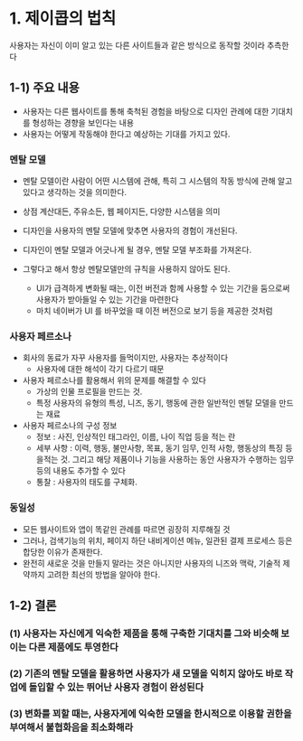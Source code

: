 # 1. 제이콥의 법칙

사용자는 자신이 이미 알고 있는 다른 사이트들과 같은 방식으로 동작할 것이라 추측한다

## 1-1) 주요 내용

- 사용자는 다른 웹사이트를 통해 축척된 경험을 바탕으로 디자인 관례에 대한 기대치를 형성하는 경향을 보인다는 내용
- 사용자는 어떻게 작동해야 한다고 예상하는 기대를 가지고 있다.

### 멘탈 모델

- 멘탈 모델이란 사람이 어떤 시스템에 관해, 특히 그 시스템의 작동 방식에 관해 알고 있다고 생각하는 것을 의미한다.
- 상점 계산대든, 주유소든, 웹 페이지든, 다양한 시스템을 의미
- 디자인을 사용자의 멘탈 모델에 맞추면 사용자의 경험이 개선된다.
- 디자인이 멘탈 모델과 어긋나게 될 경우, 멘탈 모델 부조화를 가져온다.

- 그렇다고 해서 항상 멘탈모델만의 규칙을 사용하지 않아도 된다.
	- UI가 급격하게 변화될 때는, 이전 버전과 함께 사용할 수 있는 기간을 둠으로써 사용자가 받아들일 수 있는 기간을 마련한다
	- 마치 네이버가 UI 를 바꾸었을 때 이전 버전으로 보기 등을 제공한 것처럼

### 사용자 페르소나

- 회사의 동료가 자꾸 사용자를 들먹이지만, 사용자는 추상적이다
	- 사용자에 대한 해석이 각기 다르기 때문
- 사용자 페르소나를 활용해서 위의 문제를 해결할 수 있다
	- 가상의 인물 프로필을 만드는 것.
	- 특정 사용자의 유형의 특성, 니즈, 동기, 행동에 관한 일반적인 멘탈 모델을 만드는 재료
- 사용자 페르소나의 구성 정보
	- 정보 : 사진, 인상적인 태그라인, 이름, 나이 직업 등을 적는 란
	- 세부 사항 : 이력, 행동, 불만사항, 목표, 동기 임무, 인적 사항, 행동상의 특징 등을적는 것. 그리고 해당 제품이나 기능을 사용하는 동안 사용자가 수행하는 임무 등의 내용도 추가할 수 있다
	- 통찰 : 사용자의 태도를 구체화.

### 동일성

- 모든 웹사이트와 앱이 똑같읜 관례를 따르면 굉장히 지루해질 것
- 그러나, 검색기능의 위치, 페이지 하단 내비게이션 메뉴, 일관된 결제 프로세스 등은 합당한 이유가 존재한다.
- 완전히 새로운 것을 만들지 말라는 것은 아니지만 사용자의 니즈와 맥락, 기술적 제약까지 고려한 최선의 방법을 알아야 한다.

## 1-2) 결론
### (1) 사용자는 자신에게 익숙한 제품을 통해 구축한 기대치를 그와 비슷해 보이는 다른 제품에도 투영한다

### (2) 기존의 멘탈 모델을 활용하면 사용자가 새 모델을 익히지 않아도 바로 작업에 돌입할 수 있는 뛰어난 사용자 경험이 완성된다

### (3) 변화를 꾀할 때는, 사용자게에 익숙한 모델을 한시적으로 이용할 권한을 부여해서 불협화음을 최소화해라